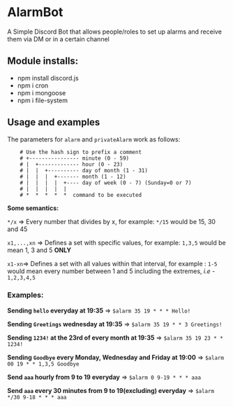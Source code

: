 # AlarmBot
A Simple Discord Bot that allows people/roles to set up alarms and receive them via DM or in a certain channel 

## Module installs:
- npm install discord.js
- npm i cron
- npm i mongoose
- npm i file-system

## Usage and examples

The parameters for `alarm` and `privateAlarm` work as follows:

```
    # Use the hash sign to prefix a comment
    # +---------------- minute (0 - 59)
    # |  +------------- hour (0 - 23)
    # |  |  +---------- day of month (1 - 31)
    # |  |  |  +------- month (1 - 12)
    # |  |  |  |  +---- day of week (0 - 7) (Sunday=0 or 7)
    # |  |  |  |  |
    # *  *  *  *  *  command to be executed
```

**Some semantics:**

`*/x` => Every number that divides by x, for example: `*/15`  would be 15, 30 and 45 

`x1,...,xn` => Defines a set with specific values, for example: `1,3,5` would be mean 1, 3 and 5 **ONLY**

`x1-xn`=>  Defines a set with all values within that interval, for example : `1-5` would mean every number between 1 and 5 including the extremes, *i.e* - `1,2,3,4,5`

### Examples:

**Sending `hello` everyday at 19:35** => `$alarm 35 19 * * * Hello!`

**Sending `Greetings` wednesday at 19:35** => `$alarm 35 19 * * 3 Greetings!`

**Sending `1234!` at the 23rd of every month at 19:35** => `$alarm 35 19 23 * * 1234!`

**Sending `Goodbye` every Monday, Wednesday and Friday at 19:00** => `$alarm  00 19 * * 1,3,5 Goodbye`

**Send `aaa` hourly from 9 to 19 everyday** => `$alarm 0 9-19 * * * aaa`

**Send `aaa` every 30 minutes from 9 to 19(excluding) everyday** => `$alarm */30 9-18 * * * aaa`

